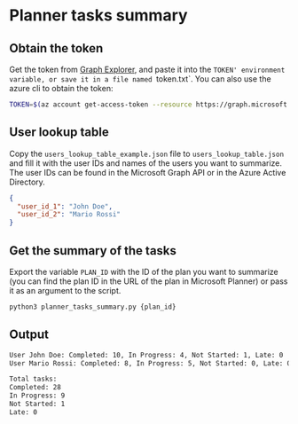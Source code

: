 # Planner tasks summary

## Obtain the token

Get the token from [Graph Explorer](https://developer.microsoft.com/en-us/graph/graph-explorer), and paste it into the `TOKEN' environment variable, or save it in a file named `token.txt`. You can also use the azure cli to obtain the token:

```bash
TOKEN=$(az account get-access-token --resource https://graph.microsoft.com --query accessToken -o tsv)
```

## User lookup table

Copy the `users_lookup_table_example.json` file to `users_lookup_table.json` and fill it with the user IDs and names of the users you want to summarize. The user IDs can be found in the Microsoft Graph API or in the Azure Active Directory.

```json
{
  "user_id_1": "John Doe",
  "user_id_2": "Mario Rossi"
}
```

## Get the summary of the tasks

Export the variable `PLAN_ID` with the ID of the plan you want to summarize (you can find the plan ID in the URL of the plan in Microsoft Planner) or pass it as an argument to the script.

```bash
python3 planner_tasks_summary.py {plan_id}
```

## Output

```bash
User John Doe: Completed: 10, In Progress: 4, Not Started: 1, Late: 0
User Mario Rossi: Completed: 8, In Progress: 5, Not Started: 0, Late: 0

Total tasks:
Completed: 28
In Progress: 9
Not Started: 1
Late: 0
```